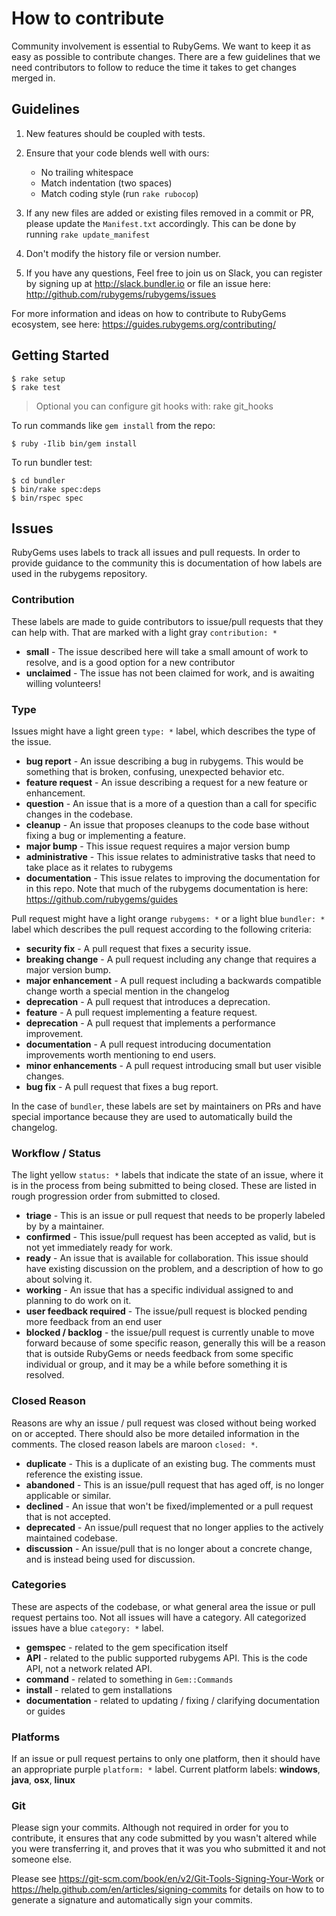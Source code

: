# How to contribute

Community involvement is essential to RubyGems. We want to keep it as easy as
possible to contribute changes. There are a few guidelines that we need
contributors to follow to reduce the time it takes to get changes merged in.

## Guidelines

1.  New features should be coupled with tests.

2.  Ensure that your code blends well with ours:
    *   No trailing whitespace
    *   Match indentation (two spaces)
    *   Match coding style (run `rake rubocop`)


3.  If any new files are added or existing files removed in a commit or PR,
    please update the `Manifest.txt` accordingly. This can be done by running
    `rake update_manifest`

4.  Don't modify the history file or version number.

5.  If you have any questions, Feel free to join us on Slack, you can register
    by signing up at http://slack.bundler.io or file an issue here:
    http://github.com/rubygems/rubygems/issues


For more information and ideas on how to contribute to RubyGems ecosystem, see
here: https://guides.rubygems.org/contributing/

## Getting Started

    $ rake setup
    $ rake test

> Optional you can configure git hooks with: rake git_hooks

To run commands like `gem install` from the repo:

    $ ruby -Ilib bin/gem install

To run bundler test:

    $ cd bundler
    $ bin/rake spec:deps
    $ bin/rspec spec

## Issues

RubyGems uses labels to track all issues and pull requests. In order to
provide guidance to the community this is documentation of how labels are used
in the rubygems repository.

### Contribution

These labels are made to guide contributors to issue/pull requests that they
can help with. That are marked with a light gray `contribution: *`

*   **small** - The issue described here will take a small amount of work to
    resolve, and is a good option for a new contributor
*   **unclaimed** - The issue has not been claimed for work, and is awaiting
    willing volunteers!


### Type

Issues might have a light green `type: *` label,  which describes the type of
the issue.

*   **bug report** - An issue describing a bug in rubygems. This would be
    something that is broken, confusing, unexpected behavior etc.
*   **feature request** - An issue describing a request for a new feature or
    enhancement.
*   **question** - An issue that is a more of a question than a call for
    specific changes in the codebase.
*   **cleanup** - An issue that proposes cleanups to the code base without
    fixing a bug or implementing a feature.
*   **major bump** - This issue  request requires a major version bump
*   **administrative** - This issue relates to administrative tasks that need
    to take place as it relates to rubygems
*   **documentation** - This issue relates to improving the documentation for
    in this repo. Note that much of the rubygems documentation is here:
    https://github.com/rubygems/guides

Pull request might have a light orange `rubygems: *` or a light blue `bundler:
*` label which describes the pull request according to the following criteria:

*   **security fix** - A pull request that fixes a security issue.
*   **breaking change** - A pull request including any change that requires a
    major version bump.
*   **major enhancement** - A pull request including a backwards compatible
    change worth a special mention in the changelog
*   **deprecation** - A pull request that introduces a deprecation.
*   **feature** - A pull request implementing a feature request.
*   **deprecation** - A pull request that implements a performance improvement.
*   **documentation** - A pull request introducing documentation improvements
    worth mentioning to end users.
*   **minor enhancements** - A pull request introducing small but user visible changes.
*   **bug fix** - A pull request that fixes a bug report.

In the case of `bundler`, these labels are set by maintainers on PRs and have
special importance because they are used to automatically build the changelog.

### Workflow / Status

The light yellow `status: *` labels that indicate the state of an  issue,
where it is in the process from being submitted to being closed.  These are
listed in rough  progression order from submitted to closed.

*   **triage** - This is an issue or pull request that needs to be properly
    labeled by by a maintainer.
*   **confirmed** - This issue/pull request has been accepted as valid, but is
    not yet immediately ready for work.
*   **ready** - An issue that is available for collaboration. This issue
    should have existing discussion on the problem, and a description of how
    to go about solving it.
*   **working** - An issue that has a specific individual assigned to and
    planning to do work on it.
*   **user feedback required** - The issue/pull request is blocked pending
    more feedback from an end user
*   **blocked / backlog** - the issue/pull request is currently unable to move
    forward because of some specific reason, generally this will be a reason
    that is outside RubyGems or needs feedback from some specific individual
    or group, and it may be a while before something it is resolved.


### Closed Reason

Reasons are why an issue / pull request was closed without being worked on or
accepted. There should also be more detailed information in the comments. The
closed reason labels are maroon `closed: *`.

*   **duplicate** - This is a duplicate of an existing bug. The comments must
    reference the existing issue.
*   **abandoned** - This is an issue/pull request that has aged off, is no
    longer applicable or similar.
*   **declined** - An issue that won't be fixed/implemented or a pull request
    that is not accepted.
*   **deprecated** - An issue/pull request that no longer applies to the
    actively maintained codebase.
*   **discussion** - An issue/pull that is no longer about a concrete change,
    and is instead being used for discussion.


### Categories

These are aspects of the codebase, or what general area the issue or pull
request pertains too. Not all issues will have a category. All categorized
issues have a blue `category: *` label.

*   **gemspec** - related to the gem specification itself
*   **API** - related to the public supported rubygems API. This is the code
    API, not a network related API.
*   **command** - related to something in `Gem::Commands`
*   **install** - related to gem installations
*   **documentation** - related to updating / fixing / clarifying
    documentation or guides


### Platforms

If an issue or pull request pertains to only one platform, then it should have
an appropriate purple `platform: *` label. Current platform labels:
**windows**, **java**, **osx**, **linux**

### Git

Please sign your commits. Although not required in order for you to contribute,
it ensures that any code submitted by you wasn't altered while you were
transferring it, and proves that it was you who submitted it and not someone
else.

Please see https://git-scm.com/book/en/v2/Git-Tools-Signing-Your-Work or
https://help.github.com/en/articles/signing-commits for details on how to
to generate a signature and automatically sign your commits.
